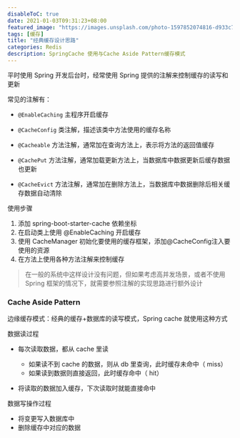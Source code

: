```yaml
---
disableToC: true
date: 2021-01-03T09:31:23+08:00
featured_image: "https://images.unsplash.com/photo-1597852074816-d933c7d2b988?ixlib=rb-1.2.1&ixid=MnwxMjA3fDB8MHxwaG90by1wYWdlfHx8fGVufDB8fHx8&auto=format&fit=crop&w=2070&q=80"
tags: [缓存]
title: "经典缓存设计思路"
categories: Redis
description: SpringCache 使用与Cache Aside Pattern缓存模式
---
```


平时使用 Spring 开发后台时，经常使用 Spring 提供的注解来控制缓存的读写和更新

常见的注解有：

- `@EnableCaching` 主程序开启缓存  
- `@CacheConfig` 类注解，描述该类中方法使用的缓存名称

- `@Cacheable` 方法注解，通常加在查询方法上，表示将方法的返回值缓存

- `@CachePut` 方法注解，通常加载更新方法上，当数据库中数据更新后缓存数据也更新

- `@CacheEvict` 方法注解，通常加在删除方法上，当数据库中数据删除后相关缓存数据自动清除

使用步骤

1. 添加 spring-boot-starter-cache 依赖坐标
2. 在启动类上使用 @EnableCaching 开启缓存
3. 使用 CacheManager 初始化要使用的缓存框架，添加@CacheConfig注入要使用的资源
4. 在方法上使用各种方法注解来控制缓存

>  在一般的系统中这样设计没有问题，但如果考虑高并发场景，或者不使用 Spring 框架的情况下，就需要参照注解的实现思路进行额外设计

### Cache Aside Pattern

边缘缓存模式：经典的缓存+数据库的读写模式，Spring cache 就使用这种方式

数据读过程

- 每次读取数据，都从 cache 里读
  - 如果读不到 cache 的数据，则从 db 里查询，此时缓存未命中（ miss）
  - 如果读到数据则直接返回，此时缓存命中（ hit）

- 将读取的数据加入缓存，下次读取时就能直接命中

数据写操作过程

- 将变更写入数据库中
- 删除缓存中对应的数据

